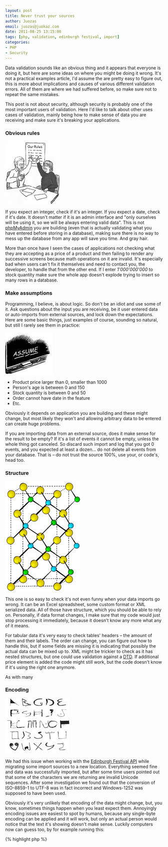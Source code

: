 ```yaml
---
layout: post
title: Never trust your sources
author: Juozas
email: juozas@juokaz.com
date: 2011-08-25 13:15:00
tags: [php, validation, edinburgh festival, import]
categories:
- PHP
- Security
---
```


Data validation sounds like an obvious thing and it appears that everyone is doing it, but here are some ideas on where you might be doing it wrong. It's not a practical examples article, I'd assume the are pretty easy to figure out, this is more about implications and causes of various different validation errors. All of them are where we had suffered before, so make sure not to repeat the same mistakes.

<!--more-->

This post is not about security, although security is probably one of the most important users of validation. Here I'd like to talk about other uses cases of validation, mainly being how to make sense of data you are receiving and make sure it's breaking your applications.

### Obvious rules

<div class="alignright" ><img src="/media/rules.gif" alt="Rules" class="noborder"></div>

If you expect an integer, check if it's an integer. If you expect a date, check if it's date. It doesn't matter if it is an admin interface and "only ourselves will be using it, so we will be always entering valid data". This is not [phpMyAdmin](http://www.phpmyadmin.net/home_page/index.php) you are building (even that is actually validating what you have entered before storing in a database), making sure there is no way to mess up the database from any app will save you time. And gray hair.

More than once have I seen the cases of applications not checking what they are accepting as a price of a product and then failing to render any successive screens because math operations on it are invalid. It's especially bad when users can't fix it themselves and need to contact you, the developer, to handle that from the other end. If I enter *1'000'000'000* to stock quantity make sure the whole app doesn't explode trying to insert so many rows in a database. 

### Make assumptions

Programming, I believe, is about logic. So don't be an idiot and use some of it. Ask questions about the input you are receiving, be it user entered data or auto-imports from external sources, and lock down the expectations. Here are some basic things, just examples of course, sounding so natural, but still I rarely see them in practice:

<div class="alignleft" ><img src="/media/assume.jpg" alt="Make assumptions" class="noborder"></div>

* Product price larger than 0, smaller than 1000
* Person's age is between 0 and 150
* Stock quantity is between 0 and 50
* Order cannot have date in the feature
* Etc.

Obviously it depends on application you are building and these might change, but most likely they won't and allowing arbitrary data to be entered can create huge problems. 

If you are importing data from an external source, does it make sense for the result to be empty? If it's a list of events it cannot be empty, unless the whole thing got canceled. So discard such import and log that you got 0 events, and you expected at least a dozen… do not delete all events from your database. That is – do not trust the source 100%, use your, or code's, head too. 

### Structure

<div class="alignleft" ><img src="/media/structure.png" alt="Structure" class="noborder"></div>

This one is so easy to check it's not even funny when your data imports go wrong.  It can be an Excel spreadsheet, some custom format or XML serialized data. All of those have structure, which you should be able to rely on. Personally, if data format changes, I make sure that my code would just stop processing it immediately, because it doesn't know any more what any of it means.

For tabular data it's very easy to check tables' headers – the amount of them and their labels. The order can change, you can figure out how to handle this, but if some fields are missing it is indicating that possibly the actual data can be mixed up to. XML might be trickier to check as it has nested structures, but one could use validation against a [DTD](http://en.wikipedia.org/wiki/Document_Type_Definition). If additional price element is added the code might still work, but the code doesn't know if it's using the right one anymore. 

As with many

### Encoding

<div class="alignright" ><img src="/media/encoding.png" alt="Encoding" class="noborder"></div>

We had this issue when working with the [Edinburgh Festival API](http://blog.webspecies.co.uk/2011-07-04/building-the-edinburgh-festival-api.html) while migrating some import sources to a new location. Everything seemed fine and data was successfully imported, but after some time users pointed out that some of the characters we are returning are invalid Unicode sequences. After some investigation we found out that the conversion of ISO-8859-1 to UTF-8 was in fact incorrect and Windows-1252 was supposed to have been used.

Obviously it's very unlikely that encoding of the data might change, but, you know, sometimes things happen when you least expect them. Annoyingly encoding issues are easiest to spot by humans, because any single-byte encoding can be applied and it will work, but only an actual person would notice that the text it's showing doesn't make sense. Luckily computers now can guess too, by for example running this: 

{% highlight php %}
<?php
$str = 'áéóú'; // ISO-8859-1
mb_detect_encoding($str);
{% endhighlight %}

However results of this function are pretty unpredictable sometimes, but you can still use it to detect if data is valid Unicode string, for example:

{% highlight php %}
<?php
$str = 'áéóú'; // ISO-8859-1
mb_detect_encoding($str, 'UTF-8'); // 'UTF-8'
mb_detect_encoding($str, 'UTF-8', true); // false
{% endhighlight %}

And if you are converting from a specific encoding to another one, say Unicode, test if result doesn't contain invisible characters or any other impossible sequences in human readable text.

### Conclusion

I can't stress enough how import data validation really is. There are so many attack vectors exploiting incomplete or faulty validation you can never be 100% sure all cases are covered. But rather than building a blacklist, go with whitelist approach, because most likely it's going to be better and if conditions change you can always fix it later.
